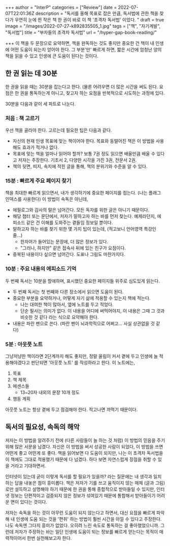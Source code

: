 +++
author = "InterP"
categories = ["Review"]
date = 2022-07-07T22:01:36Z
description = "독서를 올해 목표로 잡은 만큼, 독서법에 관한 책을 찾다가 우연히 눈에 띈 작은 책 한 권이 바로 이 책 '초격차 독서법' 이었다. "
draft = true
image = "/images/2022-07-27-k892835505_1.jpg"
tags = ["책", "자기계발", "독서법"]
title = "부자들의 초격차 독서법"
url = "/hyper-gap-book-reading/"

+++
이 책을 두 문장으로 요약하면, 책을 완독하는 것도 좋지만 중요한 건 책이 내 인생에 어떤 도움이 되는지 얻어야 한다. 그 부분'만' 빠르게 하면, 짧은 시간에 엄청난 양의 책을 읽을 수 있고 인생에 큰 도움이 된다는 것이다.

## 한 권 읽는 데 30분

한 권을 읽을 때는 30분을 잡는다고 한다. (물론 어려우면 더 많은 시간을 써도 된다. 요점은 한 권을 통독하는게 아니고, 찾고자 하는 요점을 반복적으로 시도하는 과정에 있다.

30분을 다음과 같이 세 파트로 나눈다.

### 처음 : 책 고르기

우선 책을 골라야 한다. 고르는데 필요한 팁은 다음과 같다.

* 자신의 현재 인생 목표에 맞는 책이어야 한다. 목표와 동떨어진 책은 이 방법을 사용해도 효과가 적거나 없다.
* 목표에 맞는 책을 얼마나 읽어야 할까? 보통 7권 정도 읽으면 배울만큼 배울 수 있다고 저자는 주장한다. 기초서 2, 다양한 시각을 가진 3권, 전문서 2권.
* 책의 뒷면, 띠지, 속지에 적힌 글을 통해, 책의 분위기와 수준을 알 수 있다.

### 15분 : 빠르게 주요 페이지 찾기

책을 최대한 빠르게 읽으면서, 내가 생각하기에 중요한 페이지를 접는다. (나는 플래그 인덱스를 사용한다) 이 방법이 속독은 아닌데,

* 에필로그와 감사의 말은 넘어간다. 모든 독자를 위한 글은 아니기 때문이다.
* 해당 챕터 또는 문단에서, 저자가 말하고자 하는 바를 먼저 찾는다. 예제라던지, 에피소드 같은 건 이해를 도와주는 곁들임 정보일 뿐이다.
* 말하고자 하는 바를 찾기 위한 몇 가지 팁이 있는데, (적고보니 언어영역 특강인 줄...)
  * 한자어가 들어있는 문장에, 더 많은 정보가 있다.
  * "그러나, 하지만" 같은 접속사 뒤에 있는 친구가 요점이다.
* 중복된 내용이다 싶으면 넘어간다. 도표나 그림도 마찬가지다.

### 10분 : 주요 내용의 에피소드 기억

두 번째 독서는 10분을 할애하며, 표시했던 중요한 페이지들 위주로 심도있게 읽는다.

* 두 번째 독서는 첫 번째와 다른 장소에서 읽으면 도움이 된다.
* 중요한 부분을 요약하거나, 어떻게 자기 삶에 적용할 수 있는지 책에 적는다.
  * 나는 대여한 책이 많아서, 옆에 노트를 두고 적었다.
  * 단순 필사는 의미가 없다. 이 내용을 어디에 써먹어야지, 이 내용은 그때 그 것과 비슷한 것 같다 라는 식으로 요약해야 한다.
* 내용은 파란 펜으로 쓴다. (파란 펜이 뇌과학적으로 어쩌고... 사실 상관없을 것 같다)

### 5분 : 아웃풋 노트

그냥저냥한 책이라면 2단계까지 해도 좋지만, 정말 울림이 커서 곁에 두고 인생에 늘 적용해야겠다고 판단되면 '아웃풋 노트' 를 작성하라고 한다. 이 노트에는,

1. 목표
2. 책 제목
3. 에센스들
   * 13\~20자 내외의 문장 10개 정도
4. 행동 계획

아웃풋 노트는 항상 곁에 두고 점검해야 한다. 적고나면 까먹기 때문이다.

## 독서의 필요성, 속독의 해악

저자는 이 방법을 알려주기 전에 (다른 사람들이 늘 하는 것 처럼) 이 방법의 믿음을 주기 위해 많은 서문을 남겼다. 자신은 이 방법을 써서 성공한 사람이 되었다, 이 방법을 쓰면 어떤게 좋고 어떤게 또 좋다. 책을 읽어보면 다 도움이 되지만, 나는 이 초격차 독서법을 이 책에도 그대로 적용했기 때문에 다 넘겼다. 하다 보면 자연스럽게 장점을 취할 수 있을 거라고 기대하면서.

인터넷이 있는데 굳이 이렇게 독서를 할 필요가 있을까? 라는 질문에는 내 생각과 일치하는 답을 내놓은 점이 흥미롭다. 책은 저자가 기를 쓰고 움직이지 않는 매체 (글과 그림)로만 설득하고 설명해야 하기 때문에 한 권을 통해 종합적으로 받아들일 수 있지만, 인터넷 정보는 단편적이고 검증되지 않은 정보가 섞여있기 때문에 통합해서 받아들이기 어려운 면이 있다는 것이다.

저자는 속독을 하는 것이 아무런 도움이 되지 않는다고 하면서, 대신 요점을 빠르게 파악해 내 인생에 도움 되는 것을 '편취' 하는 방법이 훨씬 시간을 아낄 수 있다고 주장한다. 나도 속독엔 그다지 흥미가 없었다. 오히려 느린 속도로 통독하는 걸 좋아했었으니까. 그런데 저자가 주장하는 바는 일단 인생에 도움이 되는 정보를 빠르게 얻는다는 목적이 매력적이어서 한번 실천해보고자 한다.
